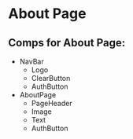 # About Page

## Comps for About Page:

- NavBar
  - Logo
  - ClearButton
  - AuthButton
- AboutPage
  - PageHeader
  - Image
  - Text
  - AuthButton
